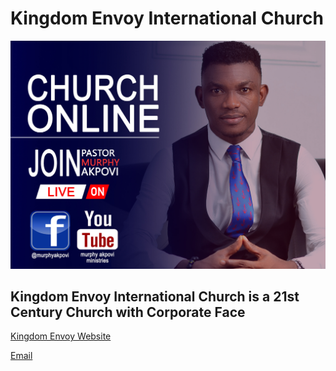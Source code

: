 # Kingdom Envoy International Church

![Banner](/public/images/online.jpg)

## Kingdom Envoy International Church is a 21st Century Church with  Corporate Face

[Kingdom Envoy Website](https://keynigeria.org)

[Email](mailto://info@keynigeria.org)
